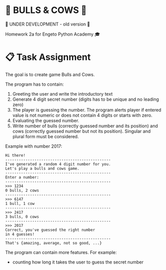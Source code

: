 # :bison: BULLS & COWS :cow2:

:hammer: UNDER DEVELOPMENT - old version :hammer:

Homework 2a for Engeto Python Academy :mortar_board:

# :clipboard: Task Assignment

The goal is to create game Bulls and Cows.

The program has to contain:

1. Greeting the user and write the introductory text
2. Generate 4 digit secret number (digits has to be unique and no leading zero)
3. The player is guessing the number. The program alerts player if entered value is not numeric or does not contain 4 digits or starts with zero.
4. Evaluating the guessed number.
5. Write number of bulls (correctly guessed number and its position) and cows (correctly guessed number but not its position). Singular and plural form must be considered.


Example with number 2017:

    Hi there!
    -----------------------------------------------
    I've generated a random 4 digit number for you.
    Let's play a bulls and cows game.
    -----------------------------------------------
    Enter a number:
    -----------------------------------------------
    >>> 1234
    0 bulls, 2 cows
    -----------------------------------------------
    >>> 6147
    1 bull, 1 cow
    -----------------------------------------------
    >>> 2417
    3 bulls, 0 cows
    -----------------------------------------------
    >>> 2017
    Correct, you've guessed the right number
    in 4 guesses!
    -----------------------------------------------
    That's {amazing, average, not so good, ...}



The program can contain more features. For example:

- counting how long it takes the user to guess the secret number
